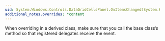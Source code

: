 ```yaml
---
uid: System.Windows.Controls.DataGridCellsPanel.OnItemsChanged(System.Object,System.Windows.Controls.Primitives.ItemsChangedEventArgs)
additional_notes.overrides: *content
---
```


<p>When overriding <xref href="System.Windows.Controls.DataGridCellsPanel.OnItemsChanged(System.Object,System.Windows.Controls.Primitives.ItemsChangedEventArgs)"></xref> in a derived class, make sure that you call the base class’s <xref href="System.Windows.Controls.DataGridCellsPanel.OnItemsChanged(System.Object,System.Windows.Controls.Primitives.ItemsChangedEventArgs)"></xref> method so that registered delegates receive the event.</p>


